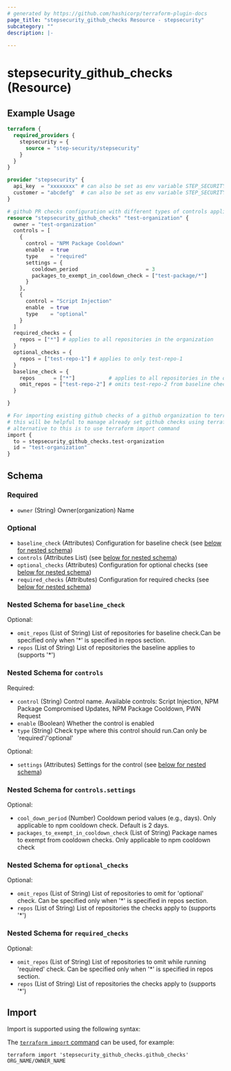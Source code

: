 ```yaml
---
# generated by https://github.com/hashicorp/terraform-plugin-docs
page_title: "stepsecurity_github_checks Resource - stepsecurity"
subcategory: ""
description: |-
  
---
```


# stepsecurity_github_checks (Resource)



## Example Usage

```terraform
terraform {
  required_providers {
    stepsecurity = {
      source = "step-security/stepsecurity"
    }
  }
}

provider "stepsecurity" {
  api_key  = "xxxxxxxx" # can also be set as env variable STEP_SECURITY_API_KEY
  customer = "abcdefg"  # can also be set as env variable STEP_SECURITY_CUSTOMER
}

# github PR checks configuration with different types of controls applied across different repositories in a github organization
resource "stepsecurity_github_checks" "test-organization" {
  owner = "test-organization"
  controls = [
    {
      control = "NPM Package Cooldown"
      enable  = true
      type    = "required"
      settings = {
        cooldown_period                      = 3
        packages_to_exempt_in_cooldown_check = ["test-package/*"]
      }
    },
    {
      control = "Script Injection"
      enable  = true
      type    = "optional"
    }
  ]
  required_checks = {
    repos = ["*"] # applies to all repositories in the organization
  }
  optional_checks = {
    repos = ["test-repo-1"] # applies to only test-repo-1
  }
  baseline_check = {
    repos      = ["*"]           # applies to all repositories in the organization
    omit_repos = ["test-repo-2"] # omits test-repo-2 from baseline check
  }

}

# For importing existing github checks of a github organization to terraform state
# this will be helpful to manage already set github checks using terraform
# alternative to this is to use terraform import command
import {
  to = stepsecurity_github_checks.test-organization
  id = "test-organization"
}
```

<!-- schema generated by tfplugindocs -->
## Schema

### Required

- `owner` (String) Owner(organization) Name

### Optional

- `baseline_check` (Attributes) Configuration for baseline check (see [below for nested schema](#nestedatt--baseline_check))
- `controls` (Attributes List) (see [below for nested schema](#nestedatt--controls))
- `optional_checks` (Attributes) Configuration for optional checks (see [below for nested schema](#nestedatt--optional_checks))
- `required_checks` (Attributes) Configuration for required checks (see [below for nested schema](#nestedatt--required_checks))

<a id="nestedatt--baseline_check"></a>
### Nested Schema for `baseline_check`

Optional:

- `omit_repos` (List of String) List of repositories for baseline check.Can be specified only when '*' is specified in repos section.
- `repos` (List of String) List of repositories the baseline applies to (supports '*')


<a id="nestedatt--controls"></a>
### Nested Schema for `controls`

Required:

- `control` (String) Control name. Available controls: Script Injection, NPM Package Compromised Updates, NPM Package Cooldown, PWN Request
- `enable` (Boolean) Whether the control is enabled
- `type` (String) Check type where this control should run.Can only be 'required'/'optional'

Optional:

- `settings` (Attributes) Settings for the control (see [below for nested schema](#nestedatt--controls--settings))

<a id="nestedatt--controls--settings"></a>
### Nested Schema for `controls.settings`

Optional:

- `cool_down_period` (Number) Cooldown period values (e.g., days). Only applicable to npm cooldown check. Default is 2 days.
- `packages_to_exempt_in_cooldown_check` (List of String) Package names to exempt from cooldown checks.  Only applicable to npm cooldown check



<a id="nestedatt--optional_checks"></a>
### Nested Schema for `optional_checks`

Optional:

- `omit_repos` (List of String) List of repositories to omit for 'optional' check. Can be specified only when '*' is specified in repos section.
- `repos` (List of String) List of repositories the checks apply to (supports '*')


<a id="nestedatt--required_checks"></a>
### Nested Schema for `required_checks`

Optional:

- `omit_repos` (List of String) List of repositories to omit while running 'required' check. Can be specified only when '*' is specified in repos section.
- `repos` (List of String) List of repositories the checks apply to (supports '*')

## Import

Import is supported using the following syntax:

The [`terraform import` command](https://developer.hashicorp.com/terraform/cli/commands/import) can be used, for example:

```shell
terraform import 'stepsecurity_github_checks.github_checks' ORG_NAME/OWNER_NAME
```
